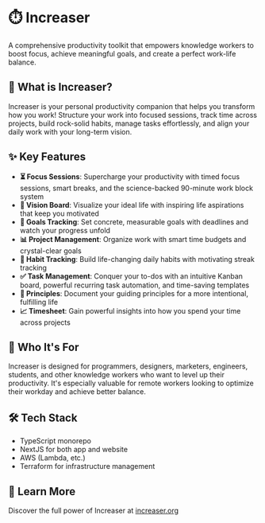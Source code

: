 # ⏱️ Increaser

A comprehensive productivity toolkit that empowers knowledge workers to boost focus, achieve meaningful goals, and create a perfect work-life balance.

## 🚀 What is Increaser?

Increaser is your personal productivity companion that helps you transform how you work! Structure your work into focused sessions, track time across projects, build rock-solid habits, manage tasks effortlessly, and align your daily work with your long-term vision.

## ✨ Key Features

- **⏳ Focus Sessions**: Supercharge your productivity with timed focus sessions, smart breaks, and the science-backed 90-minute work block system
- **🔮 Vision Board**: Visualize your ideal life with inspiring life aspirations that keep you motivated
- **🎯 Goals Tracking**: Set concrete, measurable goals with deadlines and watch your progress unfold
- **📊 Project Management**: Organize work with smart time budgets and crystal-clear goals
- **🔄 Habit Tracking**: Build life-changing daily habits with motivating streak tracking
- **✅ Task Management**: Conquer your to-dos with an intuitive Kanban board, powerful recurring task automation, and time-saving templates
- **📝 Principles**: Document your guiding principles for a more intentional, fulfilling life
- **📈 Timesheet**: Gain powerful insights into how you spend your time across projects

## 👥 Who It's For

Increaser is designed for programmers, designers, marketers, engineers, students, and other knowledge workers who want to level up their productivity. It's especially valuable for remote workers looking to optimize their workday and achieve better balance.

## 🛠️ Tech Stack

- TypeScript monorepo
- NextJS for both app and website
- AWS (Lambda, etc.)
- Terraform for infrastructure management

## 🔗 Learn More

Discover the full power of Increaser at [increaser.org](https://increaser.org)
